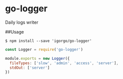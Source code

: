 # go-logger
Daily logs writer

##Usage 
```
$ npm install --save 'igorgo/go-logger'
```

```js
const Logger = require('go-logger')

module.exports = new Logger({
  fileTypes: ['slow', 'admin', 'access', 'server'],
  stdOut: ['server']
})

```
